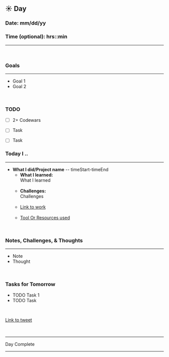 
## :sunny: **Day**

### Date: mm/dd/yy

### Time (optional): hrs::min

<hr>

<br>

### **Goals**

<hr>

- Goal  1
- Goal 2

<br>

### **TODO**

- [ ] 2+ Codewars
- [ ] Task
- [ ] Task


### **Today I ..**

<hr>

- **What I did/Project name** -- timeStart-timeEnd
    - **What I learned:** <br>
What I learned
<br><br>
    - **Challenges:** <br>
Challenges
<br><br>
    - [Link to work](link-address)
<br><br> 
    - [Tool Or Resources used](tool-or-resource)

<br>

### **Notes, Challenges, & Thoughts**

<hr>

- Note
- Thought

<br>

### **Tasks for Tomorrow**

- TODO  Task 1
- TODO Task 

<br>

[Link to tweet]()

<br>
<hr>Day Complete<hr>